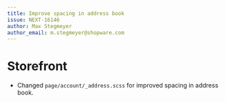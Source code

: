 ```yaml
---
title: Improve spacing in address book
issue: NEXT-16146
author: Max Stegmeyer
author_email: m.stegmeyer@shopware.com
---
```

# Storefront
* Changed `page/account/_address.scss` for improved spacing in address book.
